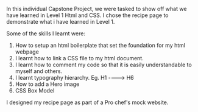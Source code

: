 In this individual Capstone Project, we were tasked to show off what we have learned in Level 1 Html and CSS.
I chose the recipe page to demonstrate what i have learned in Level 1.

Some of the skills I learnt were: 
1. How to setup an html boilerplate that set the foundation for my html webpage
2. I learnt how to link a CSS file to my html document.
3. I learnt how to comment my code so that it is easily understandable to myself and others.
4. I learnt typography hierarchy. Eg. H1 ----> H6
5. How to add a Hero image
6. CSS Box Model

I designed my recipe page as part of a Pro chef's mock website. 
